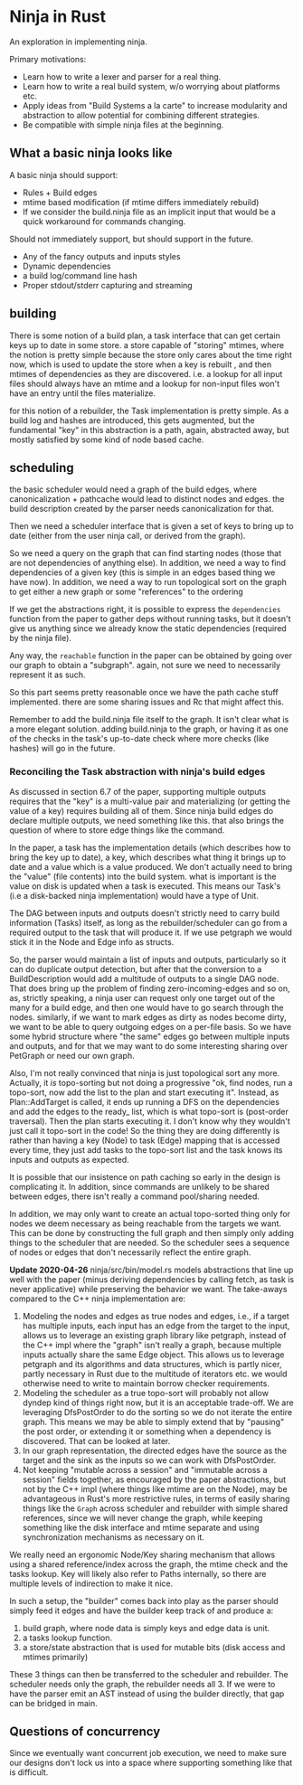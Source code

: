 # Ninja in Rust

An exploration in implementing ninja.

Primary motivations:

* Learn how to write a lexer and parser for a real thing.
* Learn how to write a real build system, w/o worrying about platforms etc.
* Apply ideas from "Build Systems a la carte" to increase modularity and abstraction to allow potential for combining different strategies.
* Be compatible with simple ninja files at the beginning.

## What a basic ninja looks like

A basic ninja should support:

* Rules + Build edges
* mtime based modification (if mtime differs immediately rebuild)
* If we consider the build.ninja file as an implicit input that would be a quick workaround for commands changing.

Should not immediately support, but should support in the future.

* Any of the fancy outputs and inputs styles
* Dynamic dependencies
* a build log/command line hash
* Proper stdout/stderr capturing and streaming

## building

There is some notion of a build plan, a task interface that can get certain keys up to date in some store. a store capable of "storing" mtimes, where the notion is pretty simple because the store only cares about the time right now, which is used to update the store when a key is rebuilt , and then mtimes of dependencies as they are discovered. i.e. a lookup for all input files should always have an mtime and a lookup for non-input files won't have an entry until the files materialize.

for this notion of a rebuilder, the Task implementation is pretty simple. As a build log and hashes are introduced, this gets augmented, but the fundamental "key" in this abstraction is a path, again, abstracted away, but mostly satisfied by some kind of node based cache.

## scheduling

the basic scheduler would need a graph of the build edges, where canonicalization + pathcache would lead to distinct nodes and edges. the build description created by the parser needs canonicalization for that.

Then we need a scheduler interface that is given a set of keys to bring up to date (either from the user ninja call, or derived from the graph).

So we need a query on the graph that can find starting nodes (those that are not dependencies of anything else).
In addition, we need a way to find dependencies of a given key (this is simple in an edges based thing we have now).
In addition, we need a way to run topological sort on the graph to get either a new graph or some "references" to the ordering

If we get the abstractions right, it is possible to express the `dependencies` function from the paper to gather deps without running tasks, but it doesn't give us anything since we already know the static dependencies (required by the ninja file).

Any way, the `reachable` function in the paper can be obtained by going over our graph to obtain a "subgraph". again, not sure we need to necessarily represent it as such.

So this part seems pretty reasonable once we have the path cache stuff implemented. there are some sharing issues and Rc that might affect this.

Remember to add the build.ninja file itself to the graph. It isn't clear what is a more elegant solution. adding build.ninja to the graph, or having it as one of the checks in the task's up-to-date check where more checks (like hashes) will go in the future.

### Reconciling the Task abstraction with ninja's build edges

As discussed in section 6.7 of the paper, supporting multiple outputs requires that the "key" is a multi-value pair and materializing (or getting the value of a key) requires building all of them. Since ninja build edges do declare multiple outputs, we need something like this. that also brings the question of where to store edge things like the command.

In the paper, a task has the implementation details (which describes how to bring the key up to date), a key, which describes what thing it brings up to date and a value which is a value produced. We don't actually need to bring the "value" (file contents) into the build system. what is important is the value on disk is updated when a task is executed. This means our Task's (i.e a disk-backed ninja implementation) would have a type of Unit.

The DAG between inputs and outputs doesn't strictly need to carry build information (Tasks) itself, as long as the rebuilder/scheduler can go from a required output to the task that will produce it. If we use petgraph we would stick it in the Node and Edge info as structs.

So, the parser would maintain a list of inputs and outputs, particularly so it can do duplicate output detection, but after that the conversion to a BuildDescription would add a multitude of outputs to a single DAG node. That does bring up the problem of finding zero-incoming-edges and so on, as, strictly speaking, a ninja user can request only one target out of the many for a build edge, and then one would have to go search through the nodes. similarly, if we want to mark edges as dirty as nodes become dirty, we want to be able to query outgoing edges on a per-file basis. So we have some hybrid structure where "the same" edges go between multiple inputs and outputs, and for that we may want to do some interesting sharing over PetGraph or need our own graph.

Also, I'm not really convinced that ninja is just topological sort any more. Actually, it _is_ topo-sorting but not doing a progressive "ok, find nodes, run a topo-sort, now add the list to the plan and start executing it". Instead, as Plan::AddTarget is called, it ends up running a DFS on the dependencies and add the edges to the ready_ list, which is what topo-sort is (post-order traversal). Then the plan starts executing it. I don't know why they wouldn't just call it topo-sort in the code! So the thing they are doing differently is rather than having a key (Node) to task (Edge) mapping that is accessed every time, they just add tasks to the topo-sort list and the task knows its inputs and outputs as expected.

It is possible that our insistence on path caching so early in the design is complicating it.
In addition, since commands are unlikely to be shared between edges, there isn't really a command pool/sharing needed.

In addition, we may only want to create an actual topo-sorted thing only for nodes we deem necessary as being reachable from the targets we want. This can be done by constructing the full graph and then simply only adding things to the scheduler that are needed. So the scheduler sees a sequence of nodes or edges that don't necessarily reflect the entire graph.

**Update 2020-04-26** ninja/src/bin/model.rs models abstractions that line up well with the paper (minus deriving dependencies by calling fetch, as task is never applicative) while preserving the behavior we want. The take-aways compared to the C++ ninja implementation are:
1. Modeling the nodes and edges as true nodes and edges, i.e., if a target has multiple inputs, each input has an edge from the target to the input, allows us to leverage an existing graph library like petgraph, instead of the C++ impl where the "graph" isn't really a graph, because multiple inputs actually share the same Edge object. This allows us to leverage petgraph and its algorithms and data structures, which is partly nicer, partly necessary in Rust due to the multitude of iterators etc. we would otherwise need to write to maintain borrow checker requirements.
2. Modeling the scheduler as a true topo-sort will probably not allow dyndep kind of things right now, but it is an acceptable trade-off. We are leveraging DfsPostOrder to do the sorting so we do not iterate the entire graph. This means we may be able to simply extend that by "pausing" the post order, or extending it or something when a dependency is discovered. That can be looked at later.
3. In our graph representation, the directed edges have the source as the target and the sink as the inputs so we can work with DfsPostOrder.
4. Not keeping "mutable across a session" and "immutable across a session" fields together, as encouraged by the paper abstractions, but not by the C++ impl (where things like mtime are on the Node), may be advantageous in Rust's more restrictive rules, in terms of easily sharing things like the `Graph` across scheduler and rebuilder with simple shared references, since we will never change the graph, while keeping something like the disk interface and mtime separate and using synchronization mechanisms as necessary on it.

We really need an ergonomic Node/Key sharing mechanism that allows using a shared reference/index across the graph, the mtime check and the tasks lookup. Key will likely also refer to Paths internally, so there are multiple levels of indirection to make it nice.

In such a setup, the "builder" comes back into play as the parser should simply feed it edges and have the builder keep track of and produce a:
1. build graph, where node data is simply keys and edge data is unit.
2. a tasks lookup function.
3. a store/state abstraction that is used for mutable bits (disk access and mtimes primarily)

These 3 things can then be transferred to the scheduler and rebuilder. The scheduler needs only the graph, the rebuilder needs all 3.
If we were to have the parser emit an AST instead of using the builder directly, that gap can be bridged in main.

## Questions of concurrency

Since we eventually want concurrent job execution, we need to make sure our designs don't lock us into a space where supporting something like that is difficult.
